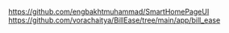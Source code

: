 https://github.com/engbakhtmuhammad/SmartHomePageUI
https://github.com/vorachaitya/BillEase/tree/main/app/bill_ease